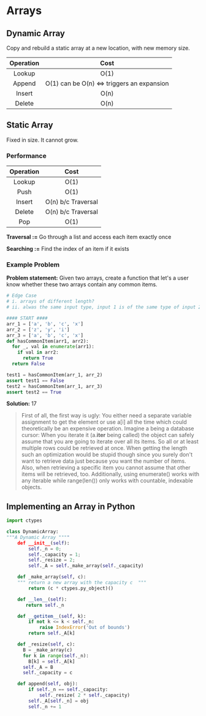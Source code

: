 # Arrays 

## Dynamic Array

Copy and rebuild a static array at a new location, with new memory size. 

**Operation**|**Cost**
:-----:|:-----:
Lookup| O(1)
Append | O(1) can be O(n) <=> triggers an expansion
Insert| O(n) 
Delete| O(n) 

## Static Array

Fixed in size. It cannot grow.

### Performance

**Operation**|**Cost**
:-----:|:-----:
Lookup| O(1)
Push| O(1)
Insert| O(n) b/c Traversal
Delete| O(n) b/c Traversal 
Pop | O(1)

**Traversal :=** Go through a list and access each item exactly once

**Searching :=** Find the index of an item if it exists

### Example Problem
**Problem statement:** Given two arrays, create a function that let's a user know whether these two arrays contain any common items. 

```python 
# Edge Case 
# i. arrays of different length?
# ii. alwas the same input type, input 1 is of the same type of input 2 and vice versa

#### START ####
arr_1 = ['a', 'b', 'c', 'x']
arr_2 = ['z', 'y', 'i']
arr_3 = ['a', 'b', 'c', 'x']
def hasCommonItem(arr1, arr2):
  for _, val in enumerate(arr1):
    if val in arr2:
      return True
  return False

test1 = hasCommonItem(arr_1, arr_2)
assert test1 == False
test2 = hasCommonItem(arr_1, arr_3)
assert test2 == True
```

**Solution:** 17

>First of all, the first way is ugly: You either need a separate variable assignment to get the element or use a[i] all the time which could theoretically be an expensive operation. Imagine a being a database cursor: When you iterate it (a.__iter__ being called) the object can safely assume that you are going to iterate over all its items. So all or at least multiple rows could be retrieved at once. When getting the length such an optimization would be stupid though since you surely don't want to retrieve data just because you want the number of items. Also, when retrieving a specific item you cannot assume that other items will be retrieved, too.
Additionally, using enumerate() works with any iterable while range(len()) only works with countable, indexable objects.

## Implementing an Array in Python 

```python 
import ctypes 

class DynamicArray: 
"""A Dynamic Array """"
    def __init__(self):
        self._n = 0;
        self._capacity = 1;
        self._resize = 2;
        self._A = self._make_array(self._capacity)

    def _make_array(self, c):
    """ return a new array with the capacity c  """
        return (c * ctypes.py_object)()

    def __len__(self):
       return self._n

    def __getitem__(self, k):
        if not k <= k < self._n:
            raise IndexError('Out of bounds')
        return self._A[k]

    def _resize(self, c):
      B = _make_array(c)
      for k in range(self._n):
        B[k] = self._A[k]
      self._A = B
      self._capacity = c 

    def append(self, obj):
        if self._n == self._capacity:
            self._resize( 2 * self._capacity)
        self._A[self._n] = obj
        self._n += 1
        
```